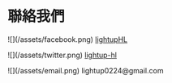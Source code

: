 # 聯絡我們

<p>![](/assets/facebook.png) <a href="https://www.facebook.com/LightupHL/">lightupHL</a></p>
<p>![](/assets/twitter.png) <a href="https://twitter.com/LightUP_HL">lightup-hl</a></p>
<p>![](/assets/email.png) lightup0224@gmail.com</p>
